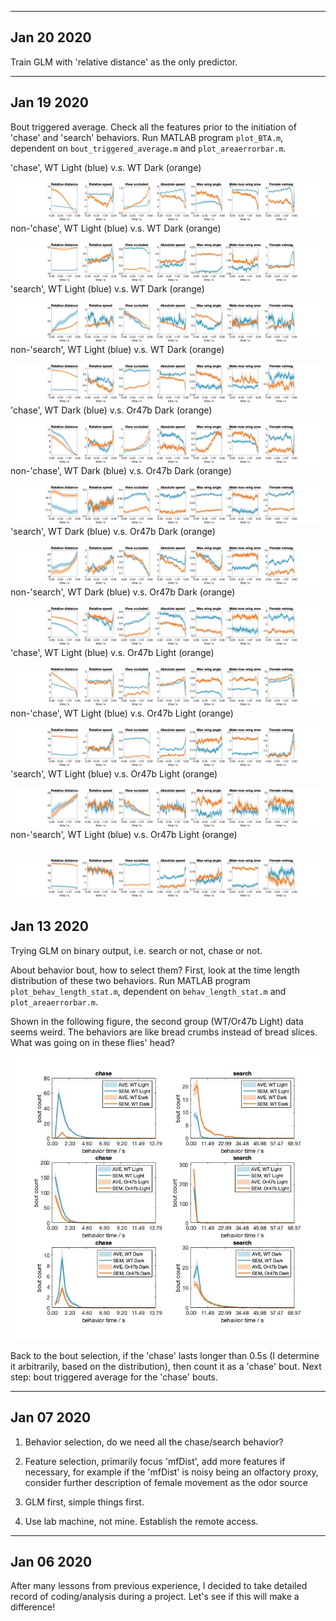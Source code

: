 --------------
Jan 20 2020
--------------
Train GLM with 'relative distance' as the only predictor.

--------------
Jan 19 2020
--------------
Bout triggered average. Check all the features prior to the initiation of 'chase' and 'search' behaviors. Run MATLAB program `plot_BTA.m`, dependent on `bout_triggered_average.m` and `plot_areaerrorbar.m`.

'chase', WT Light (blue) v.s. WT Dark (orange)

![](WT_Light_Dark_chase.jpg)
non-'chase', WT Light (blue) v.s. WT Dark (orange)

![](WT_Light_Dark_non_chase.jpg)
'search', WT Light (blue) v.s. WT Dark (orange)

![](WT_Light_Dark_search.jpg)
non-'search', WT Light (blue) v.s. WT Dark (orange)

![](WT_Light_Dark_non_search.jpg)
'chase', WT Dark (blue) v.s. Or47b Dark (orange)

![](WT_Or47b_Dark_chase.jpg)
non-'chase', WT Dark (blue) v.s. Or47b Dark (orange)

![](WT_Or47b_Dark_non_chase.jpg)
'search', WT Dark (blue) v.s. Or47b Dark (orange)

![](WT_Or47b_Dark_search.jpg)
non-'search', WT Dark (blue) v.s. Or47b Dark (orange)

![](WT_Or47b_Dark_non_search.jpg)
'chase', WT Light (blue) v.s. Or47b Light (orange)

![](WT_Or47b_Light_chase.jpg)
non-'chase', WT Light (blue) v.s. Or47b Light (orange)

![](WT_Or47b_Light_non_chase.jpg)
'search', WT Light (blue) v.s. Or47b Light (orange)

![](WT_Or47b_Light_search.jpg)
non-'search', WT Light (blue) v.s. Or47b Light (orange)

![](WT_Or47b_Light_non_search.jpg)
--------------
Jan 13 2020
--------------
Trying GLM on binary output, i.e. search or not, chase or not. 

About behavior bout, how to select them? First, look at the time length distribution of these two behaviors. Run MATLAB program `plot_behav_length_stat.m`, dependent on `behav_length_stat.m` and `plot_areaerrorbar.m`.

Shown in the following figure, the second group (WT/Or47b Light) data seems weird. The behaviors are like bread crumbs instead of bread slices. What was going on in these flies' head?

![](behav_length_stat.jpg)

Back to the bout selection, if the 'chase' lasts longer than 0.5s (I determine it arbitrarily, based on the distribution), then count it as a 'chase' bout. Next step: bout triggered average for the 'chase' bouts.

--------------
Jan 07 2020
--------------

1. Behavior selection, do we need all the chase/search behavior?

2. Feature selection, primarily focus 'mfDist', add more features if necessary, for example if the 'mfDist' is noisy being an olfactory proxy, consider further description of female movement as the odor source 

3. GLM first, simple things first.

4. Use lab machine, not mine. Establish the remote access.


--------------
Jan 06 2020
--------------
After many lessons from previous experience, I decided to take detailed record of coding/analysis during a project. Let's see if this will make a difference!

